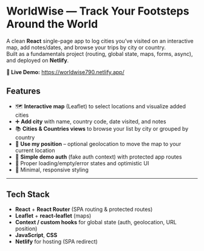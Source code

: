 # WorldWise — Track Your Footsteps Around the World

A clean **React** single-page app to log cities you’ve visited on an interactive map, add notes/dates, and browse your trips by city or country.  
Built as a fundamentals project (routing, global state, maps, forms, async), and deployed on **Netlify**.

**🔗 Live Demo:** https://worldwise790.netlify.app/

## Features
- 🗺️ **Interactive map** (Leaflet) to select locations and visualize added cities  
- ➕ **Add city** with name, country code, date visited, and notes  
- 📚 **Cities & Countries views** to browse your list by city or grouped by country  
- 🧭 **Use my position** – optional geolocation to move the map to your current location  
- 🔐 **Simple demo auth** (fake auth context) with protected app routes  
- 🚦 Proper loading/empty/error states and optimistic UI  
- 🎨 Minimal, responsive styling

---

## Tech Stack
- **React** + **React Router** (SPA routing & protected routes)
- **Leaflet** + **react-leaflet** (maps)
- **Context / custom hooks** for global state (auth, geolocation, URL position)
- **JavaScript**, **CSS**
- **Netlify** for hosting (SPA redirect)
